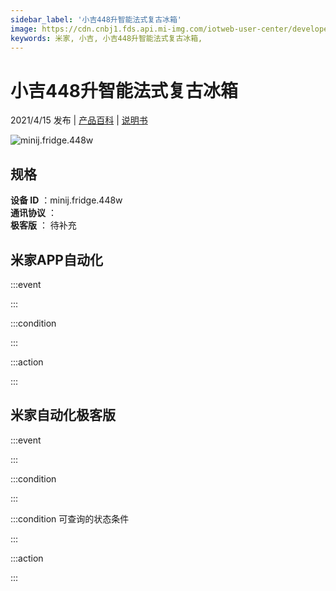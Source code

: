 ```yaml
---
sidebar_label: '小吉448升智能法式复古冰箱'
image: https://cdn.cnbj1.fds.api.mi-img.com/iotweb-user-center/developer_1679070518624cVmIyp7g.png?GalaxyAccessKeyId=AKVGLQWBOVIRQ3XLEW&Expires=9223372036854775807&Signature=2c0ttTAiVYfUgXE4bJpBo1RTbVY=
keywords: 米家, 小吉, 小吉448升智能法式复古冰箱, 
---
```

# 小吉448升智能法式复古冰箱

2021/4/15 发布 | [产品百科](https://home.mi.com/webapp/content/baike/product/index.html?model=minij.fridge.448w/) | [说明书](https://home.mi.com/views/introduction.html?model=minij.fridge.448w&region=cn)

![minij.fridge.448w](https://cdn.cnbj1.fds.api.mi-img.com/iotweb-user-center/developer_1679070518624cVmIyp7g.png?GalaxyAccessKeyId=AKVGLQWBOVIRQ3XLEW&Expires=9223372036854775807&Signature=2c0ttTAiVYfUgXE4bJpBo1RTbVY=)

## 规格  
> 
**设备 ID** ：minij.fridge.448w  
**通讯协议** ：  
**极客版**  ： 待补充 


## 米家APP自动化  

:::event  

:::

:::condition  

:::

:::action   

:::

## 米家自动化极客版  

:::event  

:::

:::condition  

:::

:::condition 可查询的状态条件  

:::

:::action  

:::

        
